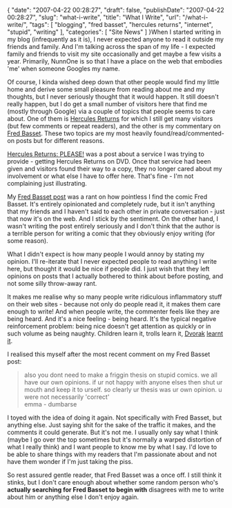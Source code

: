 {
    "date": "2007-04-22 00:28:27",
    "draft": false,
    "publishDate": "2007-04-22 00:28:27",
    "slug": "what-i-write",
    "title": "What I Write",
    "url": "\/what-i-write\/",
    "tags": [
        "blogging",
        "fred basset",
        "hercules returns",
        "internet",
        "stupid",
        "writing"
    ],
    "categories": [
        "Site News"
    ]
}When I started writing in my blog (infrequently as it is), I never
expected anyone to read it outside my friends and family. And I'm
talking across the span of my life - I expected family and friends to
visit my site occasionally and get maybe a few visits a year. Primarily,
NunnOne is so that I have a place on the web that embodies 'me' when
someone Googles my name.

Of course, I kinda wished deep down that other people would find my
little home and derive some small pleasure from reading about me and my
thoughts, but I never seriously thought that it would happen. It still
doesn't really happen, but I do get a small number of visitors here that
find me (mostly through Google) via a couple of topics that people seems
to care about. One of them is [Hercules
Returns](http://en.wikipedia.org/wiki/Hercules_Returns) for which I
still get many visitors (but few comments or repeat readers), and the
other is my commentary on [Fred
Basset](http://en.wikipedia.org/wiki/Fred_Basset). These two topics are
my most heavily found/read/commented-on posts but for different reasons.

[Hercules Returns:
PLEASE!](//the.geekorium.com.au/hercules-returns-please/) was a post
about a service I was trying to provide - getting Hercules Returns on
DVD. Once that service had been given and visitors found their way to a
copy, they no longer cared about my involvement or what else I have to
offer here. That's fine - I'm not complaining just illustrating.

My [Fred Basset
post](//the.geekorium.com.au/why-fred-basset-is-the-dumbest-comic-strip-ever/)
was a rant on how pointless I find the comic Fred Basset. It's entirely
opinionated and completely rude, but it isn't anything that my friends
and I haven't said to each other in private conversation - just that now
it's on the web. And I stick by the sentiment. On the other hand, I
wasn't writing the post entirely seriously and I don't think that the
author is a terrible person for writing a comic that they obviously
enjoy writing (for some reason).

What I didn't expect is how many people I would annoy by stating my
opinion. I'll re-iterate that I never expected people to read anything I
write here, but thought it would be nice if people did. I just wish that
they left opinions on posts that I actually bothered to think about
before posting, and not some silly throw-away rant.

It makes me realise why so many people write ridiculous inflammatory
stuff on their web sites - because not only do people read it, it makes
them care enough to write! And when people write, the commenter feels
like they are being heard. And it's a nice feeling - being heard. It's
the typical negative reinforcement problem: being nice doesn't get
attention as quickly or in such volume as being naughty. Children learn
it, trolls learn it,
[Dvorak](http://en.wikipedia.org/wiki/John_C._Dvorak) [learnt
it](http://www.scripting.com/2006/06/09.html#When:10:38:44PM).

I realised this myself after the most recent comment on my Fred Basset
post:

> also you dont need to make a friggin thesis on stupid comics. we all
> have our own opinions. if ur not happy with anyone elses then shut ur
> mouth and keep it to urself. so clearly ur thesis was ur own opinion.
> u were not necessarily 'correct'\
> emma - dumbarse

I toyed with the idea of doing it again. Not specifically with Fred
Basset, but anything else. Just saying shit for the sake of the traffic
it makes, and the comments it could generate. But it's not me. I usually
only say what I think (maybe I go over the top sometimes but it's
normally a warped distortion of what I really think) and I want people
to know me by what I say. I'd love to be able to share things with my
readers that I'm passionate about and not have them wonder if I'm just
taking the piss.

So rest assured gentle reader, that Fred Basset was a once off. I still
think it stinks, but I don't care enough about whether some random
person who's **actually searching for Fred Basset to begin with**
disagrees with me to write about him or anything else I don't enjoy
again.